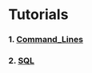 # Tutorials

### 1. **[Command_Lines](https://github.com/bautret/Tutorials/tree/main/Command_Lines)**
### 2. **[SQL](https://github.com/bautret/SQLZOO-ANSWERS)**
